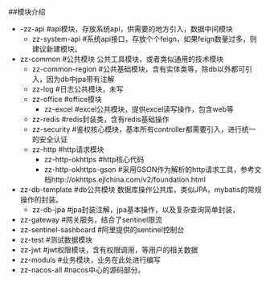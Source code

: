 ##模块介绍
+ -zz-api #api模块，存放系统api，供需要的地方引入，数据中间模块
    + zz-system-api #系统api接口，存放个个feign，如果feign数量过多，则建议新建模块。
+ zz-common #公共模块 公共工具模块，或者类似通用的技术模块
    + zz-common-region #公共基础模块，含有实体类等，除db以外都可引入，因为db中jpa带有注解
    + zz-log #日志公共模块，未写
    + zz-office #office模块
        + zz-excel #excel公共模块，提供excel读写操作，包含web等
    + zz-redis #redis封装类，含有redis基础操作
    + zz-security #鉴权核心模块，基本所有controller都需要引入，进行统一的安全认证
    + zz-http #http请求模块
        + zz-http-okhttps #http核心代码
        + zz-http-okhttps-gson #采用GSON作为解析的http请求工具，参考文档http://okhttps.ejlchina.com/v2/foundation.html   
+ zz-db-template #db公共模块 数据库操作公共库，类似JPA，mybatis的常规操作的封装。
    + zz-db-jpa #jpa封装注解，jpa基本操作，以及复杂查询简单封装，
+ zz-gateway #网关服务，结合了sentinel限流
+ zz-sentinel-sashboard #阿里提供的sentinel控制台
+ zz-test #测试数据模块
+ zz-jwt #jwt权限模块，含有权限调用，等用户的相关数据
+ zz-moduls #业务模块，业务在此处进行编写
+ zz-nacos-all #nacos中心的源码部分。
